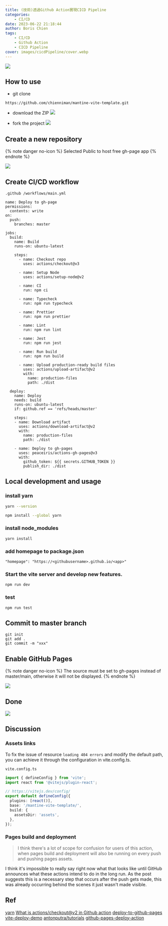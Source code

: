 ```yaml
---
title: (技術)透過Github Action實現CICD Pipeline
categories:
    - CI/CD
date: 2023-06-22 21:18:44
author: Boris Chien
tags: 
    - CI/CD
    - Github Action
    - CICD Pipeline
cover: images/cicdPipeline/cover.webp
---
```

![](images/cicdPipeline/pipeline.webp)



## How to use
* git clone
```
https://github.com/chienniman/mantine-vite-template.git
```

* download the ZIP
![](images/cicdPipeline/clone.webp)


* fork the project
![](images/cicdPipeline/fork.webp)

## Create a new repository

{% note danger no-icon %}
Selected Public to host free gh-page app
{% endnote %}


![](images/cicdPipeline/public-private.webp)


## Create CI/CD workflow

`
.github
/workflows/main.yml
`
```YML
name: Deploy to gh-page
permissions:
  contents: write
on:
  push:
    branches: master

jobs:
  build:
    name: Build
    runs-on: ubuntu-latest

    steps:
      - name: Checkout repo
        uses: actions/checkout@v3

      - name: Setup Node
        uses: actions/setup-node@v2

      - name: CI
        run: npm ci

      - name: Typecheck
        run: npm run typecheck

      - name: Prettier
        run: npm run prettier
      
      - name: Lint
        run: npm run lint

      - name: Jest
        run: npm run jest

      - name: Run build
        run: npm run build
      
      - name: Upload production-ready build files
        uses: actions/upload-artifact@v2
        with:
          name: production-files
          path: ./dist

  deploy:
    name: Deploy
    needs: build
    runs-on: ubuntu-latest
    if: github.ref == 'refs/heads/master'

    steps:
    - name: Download artifact
      uses: actions/download-artifact@v2
      with:
        name: production-files
        path: ./dist

    - name: Deploy to gh-pages
      uses: peaceiris/actions-gh-pages@v3
      with:
        github_token: ${{ secrets.GITHUB_TOKEN }}
        publish_dir: ./dist          
```



## Local development and usage

### install yarn

```bash
yarn --version
```

```bash
npm install --global yarn
```

### install node_modules
```
yarn install
```

### add homepage to package.json
```
"homepage": "https://<githubusername>.github.io/<app>"
```

### Start the vite server and develop new features.
```
npm run dev
```

### test
```
npm run test
```

## Commit to master branch

```
git init
git add .
git commit -m "xxx"
```

## Enable GitHub Pages

{% note danger no-icon %}
The source must be set to gh-pages instead of master/main, otherwise it will not be displayed.
{% endnote %}

![](images/cicdPipeline/github-page.webp)

## Done
![](images/cicdPipeline/done.webp)


## Discussion

### Assets links
To fix the issue of resource `loading 404 errors` and modify the default path, you can achieve it through the configuration in vite.config.ts.

`vite.config.ts`

```typescript
import { defineConfig } from 'vite';
import react from '@vitejs/plugin-react';

// https://vitejs.dev/config/
export default defineConfig({
  plugins: [react()],
  base: '/mantine-vite-template/',
  build: {
    assetsDir: 'assets',
  },
});

```
### Pages build and deployment
> I think there's a lot of scope for confusion for users of this action, when pages build and deployment will also be running on every push and pushing pages assets.

I think it's impossible to really say right now what that looks like until GitHub announces what these actions intend to do in the long run. As the post suggests this is a necessary step that occurs after the push gets made, this was already occurring behind the scenes it just wasn't made visible.


## Ref
[yarn](https://classic.yarnpkg.com/lang/en/docs/install/#windows-stable)
[What is actions/checkout@v2 in Github action](https://github.com/orgs/community/discussions/25682)
[deploy-to-github-pages](https://github.com/marketplace/actions/deploy-to-github-pages)
[vite-deploy-demo](https://github.com/sitek94/vite-deploy-demo)
[antonputra/tutorials](https://github.com/antonputra/tutorials/tree/main/lessons/100)
[github-pages-deploy-action](https://github.com/JamesIves/github-pages-deploy-action/discussions/1073)